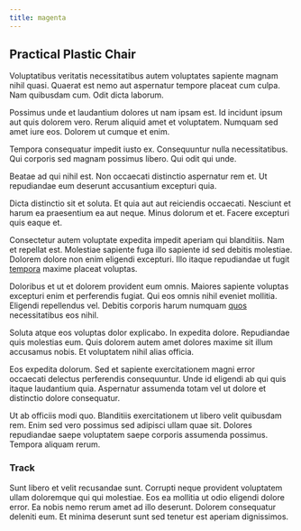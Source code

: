 ```yaml
---
title: magenta
---
```


## Practical Plastic Chair

Voluptatibus veritatis necessitatibus autem voluptates sapiente magnam nihil quasi. Quaerat est nemo aut aspernatur tempore placeat cum culpa. Nam quibusdam cum. Odit dicta laborum.

Possimus unde et laudantium dolores ut nam ipsam est. Id incidunt ipsum aut quis dolorem vero. Rerum aliquid amet et voluptatem. Numquam sed amet iure eos. Dolorem ut cumque et enim.

Tempora consequatur impedit iusto ex. Consequuntur nulla necessitatibus. Qui corporis sed magnam possimus libero. Qui odit qui unde.

Beatae ad qui nihil est. Non occaecati distinctio aspernatur rem et. Ut repudiandae eum deserunt accusantium excepturi quia.

Dicta distinctio sit et soluta. Et quia aut aut reiciendis occaecati. Nesciunt et harum ea praesentium ea aut neque. Minus dolorum et et. Facere excepturi quis eaque et.

Consectetur autem voluptate expedita impedit aperiam qui blanditiis. Nam et repellat est. Molestiae sapiente fuga illo sapiente id sed debitis molestiae. Dolorem dolore non enim eligendi excepturi. Illo itaque repudiandae ut fugit [tempora](/facere/temporibus/tasty_frozen_salad_security.md) maxime placeat voluptas.

Doloribus et ut et dolorem provident eum omnis. Maiores sapiente voluptas excepturi enim et perferendis fugiat. Qui eos omnis nihil eveniet mollitia. Eligendi repellendus vel. Debitis corporis harum numquam [quos](/facere/eaque/principal.md) necessitatibus eos nihil.

Soluta atque eos voluptas dolor explicabo. In expedita dolore. Repudiandae quis molestias eum. Quis dolorem autem amet dolores maxime sit illum accusamus nobis. Et voluptatem nihil alias officia.

Eos expedita dolorum. Sed et sapiente exercitationem magni error occaecati delectus perferendis consequuntur. Unde id eligendi ab qui quis itaque laudantium quia. Aspernatur assumenda totam vel ut dolore et distinctio dolore consequatur.

Ut ab officiis modi quo. Blanditiis exercitationem ut libero velit quibusdam rem. Enim sed vero possimus sed adipisci ullam quae sit. Dolores repudiandae saepe voluptatem saepe corporis assumenda possimus. Tempora aliquam rerum.

### Track

Sunt libero et velit recusandae sunt. Corrupti neque provident voluptatem ullam doloremque qui qui molestiae. Eos ea mollitia ut odio eligendi dolore error. Ea nobis nemo rerum amet ad illo deserunt. Dolorem consequatur deleniti eum. Et minima deserunt sunt sed tenetur est aperiam dignissimos.
